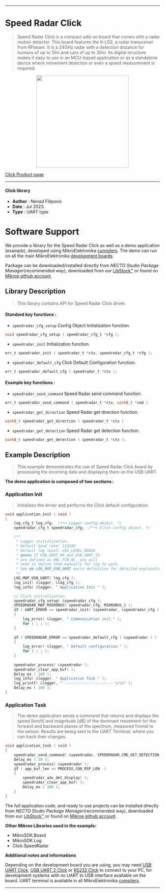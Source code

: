 
---
# Speed Radar Click

> Speed Radar Click is a compact add-on board that comes with a radar motion detector. This board features the K-LD2, a radar transceiver from RFbeam. It is a 24GHz radar with a detection distance for humans of up to 15m and cars of up to 30m. Its digital structure makes it easy to use in an MCU-based application or as a standalone device where movement detection or even a speed measurement is required.

<p align="center">
  <img src="https://download.mikroe.com/images/click_for_ide/speedradar_click.png" height=300px>
</p>

[Click Product page](https://www.mikroe.com/speed-radar-click)

---


#### Click library

- **Author**        : Nenad Filipovic
- **Date**          : Jul 2023.
- **Type**          : UART type


# Software Support

We provide a library for the Speed Radar Click
as well as a demo application (example), developed using MikroElektronika
[compilers](https://www.mikroe.com/necto-studio).
The demo can run on all the main MikroElektronika [development boards](https://www.mikroe.com/development-boards).

Package can be downloaded/installed directly from *NECTO Studio Package Manager*(recommended way), downloaded from our [LibStock&trade;](https://libstock.mikroe.com) or found on [Mikroe github account](https://github.com/MikroElektronika/mikrosdk_click_v2/tree/master/clicks).

## Library Description

> This library contains API for Speed Radar Click driver.

#### Standard key functions :

- `speedradar_cfg_setup` Config Object Initialization function.
```c
void speedradar_cfg_setup ( speedradar_cfg_t *cfg );
```

- `speedradar_init` Initialization function.
```c
err_t speedradar_init ( speedradar_t *ctx, speedradar_cfg_t *cfg );
```

- `speedradar_default_cfg` Click Default Configuration function.
```c
err_t speedradar_default_cfg ( speedradar_t *ctx );
```

#### Example key functions :

- `speedradar_send_command` Speed Radar send command function.
```c
err_t speedradar_send_command ( speedradar_t *ctx, uint8_t *cmd )
```

- `speedradar_get_direction` Speed Radar get direction function.
```c
uint8_t speedradar_get_direction ( speedradar_t *ctx )
```

- `speedradar_get_detection` Speed Radar get detection function.
```c
uint8_t speedradar_get_detection ( speedradar_t *ctx );
```

## Example Description

> This example demonstrates the use of Speed Radar Click board by processing
> the incoming data and displaying them on the USB UART.

**The demo application is composed of two sections :**

### Application Init

> Initializes the driver and performs the Click default configuration.

```c
void application_init ( void ) 
{
    log_cfg_t log_cfg;  /**< Logger config object. */
    speedradar_cfg_t speedradar_cfg;  /**< Click config object. */

    /** 
     * Logger initialization.
     * Default baud rate: 115200
     * Default log level: LOG_LEVEL_DEBUG
     * @note If USB_UART_RX and USB_UART_TX 
     * are defined as HAL_PIN_NC, you will 
     * need to define them manually for log to work. 
     * See @b LOG_MAP_USB_UART macro definition for detailed explanation.
     */
    LOG_MAP_USB_UART( log_cfg );
    log_init( &logger, &log_cfg );
    log_info( &logger, " Application Init " );

    // Click initialization.
    speedradar_cfg_setup( &speedradar_cfg );
    SPEEDRADAR_MAP_MIKROBUS( speedradar_cfg, MIKROBUS_1 );
    if ( UART_ERROR == speedradar_init( &speedradar, &speedradar_cfg ) ) 
    {
        log_error( &logger, " Communication init." );
        for ( ; ; );
    }
    
    if ( SPEEDRADAR_ERROR == speedradar_default_cfg ( &speedradar ) )
    {
        log_error( &logger, " Default configuration." );
        for ( ; ; );
    }
    
    speedradar_process( &speedradar );
    speedradar_clear_app_buf( );
    Delay_ms ( 100 );
    log_info( &logger, " Application Task " );
    log_printf( &logger, " ---------------------- \r\n" );
    Delay_ms ( 100 );
}
```

### Application Task

> The demo application sends a command that returns and displays the speed [km/h] 
> and magnitude [dB] of the dominant movement for the forward and backward planes of the spectrum,
> measured frontal to the sensor.
> Results are being sent to the UART Terminal, where you can track their changes.

```c
void application_task ( void ) 
{
    speedradar_send_command( &speedradar, SPEEDRADAR_CMD_GET_DETECTION_STR );
    Delay_ms ( 50 );
    speedradar_process( &speedradar );
    if ( app_buf_len >= PROCESS_C00_RSP_LEN  )
    {
        speedradar_adv_det_display( );
        speedradar_clear_app_buf( );
        Delay_ms ( 100 );
    }
}
```

The full application code, and ready to use projects can be installed directly from *NECTO Studio Package Manager*(recommended way), downloaded from our [LibStock&trade;](https://libstock.mikroe.com) or found on [Mikroe github account](https://github.com/MikroElektronika/mikrosdk_click_v2/tree/master/clicks).

**Other Mikroe Libraries used in the example:**

- MikroSDK.Board
- MikroSDK.Log
- Click.SpeedRadar

**Additional notes and informations**

Depending on the development board you are using, you may need
[USB UART Click](https://www.mikroe.com/usb-uart-click),
[USB UART 2 Click](https://www.mikroe.com/usb-uart-2-click) or
[RS232 Click](https://www.mikroe.com/rs232-click) to connect to your PC, for
development systems with no UART to USB interface available on the board. UART
terminal is available in all MikroElektronika
[compilers](https://shop.mikroe.com/compilers).

---
